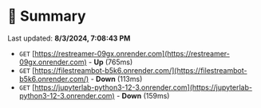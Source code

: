 # 📖 Summary
Last updated: **8/3/2024, 7:08:43 PM**

- `GET` [https://restreamer-09gx.onrender.com](https://restreamer-09gx.onrender.com) - **Up** (765ms)
- `GET` [https://filestreambot-b5k6.onrender.com/](https://filestreambot-b5k6.onrender.com/) - **Down** (113ms)
- `GET` [https://jupyterlab-python3-12-3.onrender.com](https://jupyterlab-python3-12-3.onrender.com) - **Down** (159ms)
